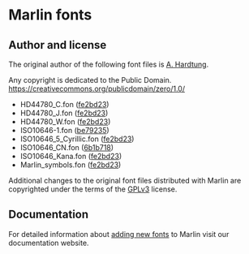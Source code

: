 # Marlin fonts

## Author and license
The original author of the following font files is [A. Hardtung](https://github.com/AnHardt).

Any copyright is dedicated to the Public Domain.
https://creativecommons.org/publicdomain/zero/1.0/

 - HD44780_C.fon ([fe2bd23](https://github.com/MarlinFirmware/Marlin/commit/fe2bd237d556439499dfdee852c1550c7a16430a))
 - HD44780_J.fon ([fe2bd23](https://github.com/MarlinFirmware/Marlin/commit/fe2bd237d556439499dfdee852c1550c7a16430a))
 - HD44780_W.fon ([fe2bd23](https://github.com/MarlinFirmware/Marlin/commit/fe2bd237d556439499dfdee852c1550c7a16430a))
 - ISO10646-1.fon ([be79235](https://github.com/MarlinFirmware/Marlin/commit/be79235ef255a5c42fd385820447ec351f23b9b1))
 - ISO10646_5_Cyrillic.fon ([fe2bd23](https://github.com/MarlinFirmware/Marlin/commit/fe2bd237d556439499dfdee852c1550c7a16430a))
 - ISO10646_CN.fon ([6b1b718](https://github.com/MarlinFirmware/Marlin/commit/6b1b71837c98ceab55db7433357a13cd829d1ede))
 - ISO10646_Kana.fon ([fe2bd23](https://github.com/MarlinFirmware/Marlin/commit/fe2bd237d556439499dfdee852c1550c7a16430a))
 - Marlin_symbols.fon ([fe2bd23](https://github.com/MarlinFirmware/Marlin/commit/fe2bd237d556439499dfdee852c1550c7a16430a))

Additional changes to the original font files distributed with Marlin are copyrighted under the terms of the [GPLv3](https://www.gnu.org/licenses/gpl-3.0.txt) license.

## Documentation
For detailed information about [adding new fonts](http://www.marlinfw.org/docs/development/fonts.html) to Marlin visit our documentation website.
